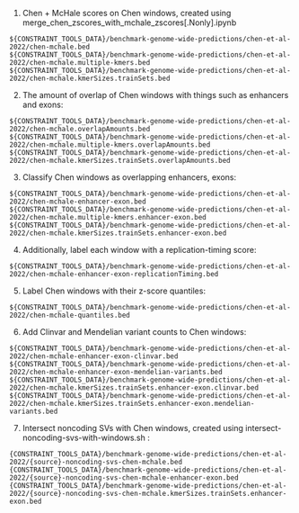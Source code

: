 1. Chen + McHale scores on Chen windows, created using merge_chen_zscores_with_mchale_zscores[.Nonly].ipynb
```
${CONSTRAINT_TOOLS_DATA}/benchmark-genome-wide-predictions/chen-et-al-2022/chen-mchale.bed
${CONSTRAINT_TOOLS_DATA}/benchmark-genome-wide-predictions/chen-et-al-2022/chen-mchale.multiple-kmers.bed
${CONSTRAINT_TOOLS_DATA}/benchmark-genome-wide-predictions/chen-et-al-2022/chen-mchale.kmerSizes.trainSets.bed
```
2. The amount of overlap of Chen windows with things such as enhancers and exons: 
```
${CONSTRAINT_TOOLS_DATA}/benchmark-genome-wide-predictions/chen-et-al-2022/chen-mchale.overlapAmounts.bed
${CONSTRAINT_TOOLS_DATA}/benchmark-genome-wide-predictions/chen-et-al-2022/chen-mchale.multiple-kmers.overlapAmounts.bed
${CONSTRAINT_TOOLS_DATA}/benchmark-genome-wide-predictions/chen-et-al-2022/chen-mchale.kmerSizes.trainSets.overlapAmounts.bed
```
3. Classify Chen windows as overlapping enhancers, exons: 
```
${CONSTRAINT_TOOLS_DATA}/benchmark-genome-wide-predictions/chen-et-al-2022/chen-mchale-enhancer-exon.bed
${CONSTRAINT_TOOLS_DATA}/benchmark-genome-wide-predictions/chen-et-al-2022/chen-mchale.multiple-kmers.enhancer-exon.bed
${CONSTRAINT_TOOLS_DATA}/benchmark-genome-wide-predictions/chen-et-al-2022/chen-mchale.kmerSizes.trainSets.enhancer-exon.bed
```
4. Additionally, label each window with a replication-timing score: 
```
${CONSTRAINT_TOOLS_DATA}/benchmark-genome-wide-predictions/chen-et-al-2022/chen-mchale-enhancer-exon-replicationTiming.bed
```
5. Label Chen windows with their z-score quantiles: 
```
${CONSTRAINT_TOOLS_DATA}/benchmark-genome-wide-predictions/chen-et-al-2022/chen-mchale-quantiles.bed
```
6. Add Clinvar and Mendelian variant counts to Chen windows: 
```
${CONSTRAINT_TOOLS_DATA}/benchmark-genome-wide-predictions/chen-et-al-2022/chen-mchale-enhancer-exon-clinvar.bed
${CONSTRAINT_TOOLS_DATA}/benchmark-genome-wide-predictions/chen-et-al-2022/chen-mchale-enhancer-exon-mendelian-variants.bed
${CONSTRAINT_TOOLS_DATA}/benchmark-genome-wide-predictions/chen-et-al-2022/chen-mchale.kmerSizes.trainSets.enhancer-exon.clinvar.bed
${CONSTRAINT_TOOLS_DATA}/benchmark-genome-wide-predictions/chen-et-al-2022/chen-mchale.kmerSizes.trainSets.enhancer-exon.mendelian-variants.bed
```
7. Intersect noncoding SVs with Chen windows, created using intersect-noncoding-svs-with-windows.sh : 
```
{CONSTRAINT_TOOLS_DATA}/benchmark-genome-wide-predictions/chen-et-al-2022/{source}-noncoding-svs-chen-mchale.bed
{CONSTRAINT_TOOLS_DATA}/benchmark-genome-wide-predictions/chen-et-al-2022/{source}-noncoding-svs-chen-mchale-enhancer-exon.bed
{CONSTRAINT_TOOLS_DATA}/benchmark-genome-wide-predictions/chen-et-al-2022/{source}-noncoding-svs-chen-mchale.kmerSizes.trainSets.enhancer-exon.bed
```
